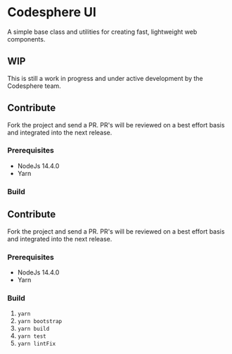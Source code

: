 # Codesphere UI
A simple base class and utilities for creating fast, lightweight web components.

## WIP

This is still a work in progress and under active development by the Codesphere team.

## Contribute

Fork the project and send a PR.
PR's will be reviewed on a best effort basis and integrated into the next release.

### Prerequisites

* NodeJs 14.4.0
* Yarn

### Build

## Contribute

Fork the project and send a PR.
PR's will be reviewed on a best effort basis and integrated into the next release.

### Prerequisites

* NodeJs 14.4.0
* Yarn

### Build

1. `yarn`
2. `yarn bootstrap`
3. `yarn build`
4. `yarn test`
5. `yarn lintFix`

